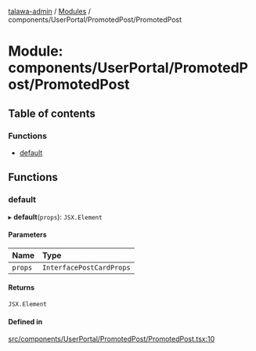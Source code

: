 [talawa-admin](../README.md) / [Modules](../modules.md) / components/UserPortal/PromotedPost/PromotedPost

# Module: components/UserPortal/PromotedPost/PromotedPost

## Table of contents

### Functions

- [default](components_UserPortal_PromotedPost_PromotedPost.md#default)

## Functions

### default

▸ **default**(`props`): `JSX.Element`

#### Parameters

| Name | Type |
| :------ | :------ |
| `props` | `InterfacePostCardProps` |

#### Returns

`JSX.Element`

#### Defined in

[src/components/UserPortal/PromotedPost/PromotedPost.tsx:10](https://github.com/Shubh152/talawa-admin/blob/c97e96f/src/components/UserPortal/PromotedPost/PromotedPost.tsx#L10)
